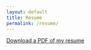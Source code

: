 ```yaml
---
layout: default
title: Resume
permalink: /resume/
---
```



[Download a PDF of my resume]({{'assets/images/resume.pdf'}})




